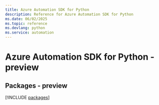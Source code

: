 ```yaml
---
title: Azure Automation SDK for Python
description: Reference for Azure Automation SDK for Python
ms.date: 06/02/2025
ms.topic: reference
ms.devlang: python
ms.service: automation
---
```

# Azure Automation SDK for Python - preview
## Packages - preview
[!INCLUDE [packages](automation-index.md)]